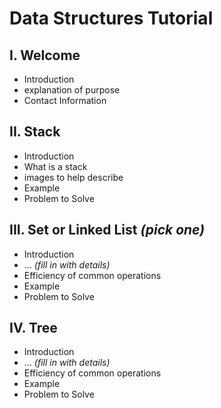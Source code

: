 # Data Structures Tutorial
## I. Welcome
* Introduction
* explanation of purpose 
* Contact Information
## II. Stack
* Introduction
* What is a stack 
* images to help describe
* Example
* Problem to Solve
## III. Set or Linked List _(pick one)_
* Introduction
* ... _(fill in with details)_
* Efficiency of common operations
* Example
* Problem to Solve
## IV. Tree
* Introduction
* ... _(fill in with details)_
* Efficiency of common operations
* Example
* Problem to Solve
